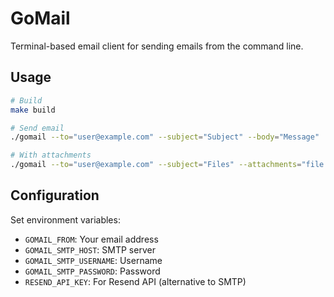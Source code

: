 # GoMail

Terminal-based email client for sending emails from the command line.

## Usage

```bash
# Build
make build

# Send email
./gomail --to="user@example.com" --subject="Subject" --body="Message"

# With attachments
./gomail --to="user@example.com" --subject="Files" --attachments="file.txt,doc.pdf"
```

## Configuration

Set environment variables:
- `GOMAIL_FROM`: Your email address
- `GOMAIL_SMTP_HOST`: SMTP server
- `GOMAIL_SMTP_USERNAME`: Username
- `GOMAIL_SMTP_PASSWORD`: Password
- `RESEND_API_KEY`: For Resend API (alternative to SMTP)

